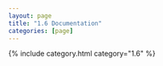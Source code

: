 ```yaml
---
layout: page
title: "1.6 Documentation"
categories: [page]
---
```


{% include category.html category="1.6" %}